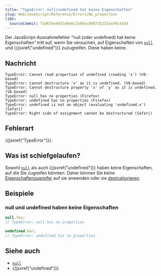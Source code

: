```yaml
---
title: "TypeError: null/undefined hat keine Eigenschaften"
slug: Web/JavaScript/Reference/Errors/No_properties
l10n:
  sourceCommit: fad67be4431d8e6c2a89ac880735233aa76c41d4
---
```


Der JavaScript-Ausnahmefehler "null (oder undefined) hat keine Eigenschaften" tritt auf, wenn Sie versuchen, auf Eigenschaften von [`null`](/de/docs/Web/JavaScript/Reference/Operators/null) und {{jsxref("undefined")}} zuzugreifen. Diese haben keine.

## Nachricht

```plain
TypeError: Cannot read properties of undefined (reading 'x') (V8-based)
TypeError: Cannot destructure 'x' as it is undefined. (V8-based)
TypeError: Cannot destructure property 'x' of 'y' as it is undefined. (V8-based)
TypeError: null has no properties (Firefox)
TypeError: undefined has no properties (Firefox)
TypeError: undefined is not an object (evaluating 'undefined.x') (Safari)
TypeError: Right side of assignment cannot be destructured (Safari)
```

## Fehlerart

{{jsxref("TypeError")}}.

## Was ist schiefgelaufen?

Sowohl [`null`](/de/docs/Web/JavaScript/Reference/Operators/null) als auch {{jsxref("undefined")}} haben keine Eigenschaften, auf die Sie zugreifen könnten. Daher können Sie keine [Eigenschaftenzugreifer](/de/docs/Web/JavaScript/Reference/Operators/Property_accessors) auf sie anwenden oder sie [destrukturieren](/de/docs/Web/JavaScript/Reference/Operators/Destructuring).

## Beispiele

### null und undefined haben keine Eigenschaften

```js example-bad
null.foo;
// TypeError: null has no properties

undefined.bar;
// TypeError: undefined has no properties
```

## Siehe auch

- [`null`](/de/docs/Web/JavaScript/Reference/Operators/null)
- {{jsxref("undefined")}}
